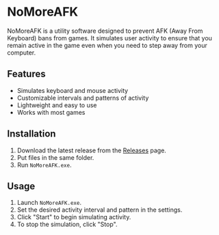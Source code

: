 # NoMoreAFK

NoMoreAFK is a utility software designed to prevent AFK (Away From Keyboard) bans from games. It simulates user activity to ensure that you remain active in the game even when you need to step away from your computer.

## Features

- Simulates keyboard and mouse activity
- Customizable intervals and patterns of activity
- Lightweight and easy to use
- Works with most games

## Installation

1. Download the latest release from the [Releases]([https://github.com/yourusername/NoMoreAFK/releases](https://github.com/BayMatkap/NoMoreAFK/releases/tag/NoMoreAFK)) page.
2. Put files in the same folder.
3. Run `NoMoreAFK.exe`.

## Usage

1. Launch `NoMoreAFK.exe`.
2. Set the desired activity interval and pattern in the settings.
3. Click "Start" to begin simulating activity.
4. To stop the simulation, click "Stop".


